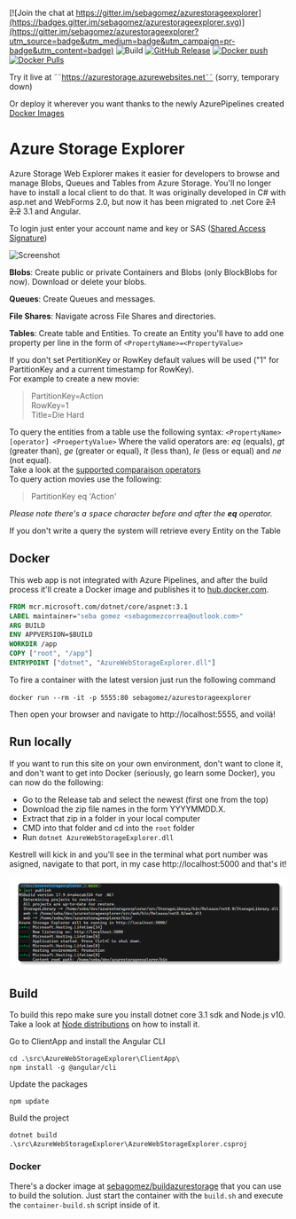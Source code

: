 [![Join the chat at https://gitter.im/sebagomez/azurestorageexplorer](https://badges.gitter.im/sebagomez/azurestorageexplorer.svg)](https://gitter.im/sebagomez/azurestorageexplorer?utm_source=badge&utm_medium=badge&utm_campaign=pr-badge&utm_content=badge)
![Build](https://github.com/sebagomez/azurestorageexplorer/workflows/Build/badge.svg)
[![GitHub Release](https://img.shields.io/azure-devops/release/sebagomez/c6cf6702-2757-4576-8dfa-cf6e44e0b762/3/5.svg?label=GitHub%20Release)](https://dev.azure.com/sebagomez/azurestorageexplorer/_build/latest?definitionId=3)
[![Docker push](https://img.shields.io/azure-devops/release/sebagomez/c6cf6702-2757-4576-8dfa-cf6e44e0b762/2/2.svg?label=Docker%20Push)](https://hub.docker.com/r/sebagomez/azurestorageexplorer)
[![Docker Pulls](https://img.shields.io/docker/pulls/sebagomez/azurestorageexplorer.svg)](https://hub.docker.com/r/sebagomez/azurestorageexplorer)
 
Try it live at ˜˜https://azurestorage.azurewebsites.net˜˜ (sorry, temporary down)

Or deploy it wherever you want thanks to the newly AzurePipelines created [Docker Images](https://hub.docker.com/r/sebagomez/azurestorageexplorer/)

# Azure Storage Explorer

Azure Storage Web Explorer makes it easier for developers to browse and manage Blobs, Queues and Tables from Azure Storage. You'll no longer have to install a local client to do that. It was originally developed in C# with asp.net and WebForms 2.0, but now it has been migrated to .net Core ~~2.1~~ ~~2.2~~ 3.1 and Angular.

To login just enter your account name and key or SAS ([Shared Access Signature](https://docs.microsoft.com/en-us/azure/storage/storage-create-storage-account#manage-your-storage-account))

![Screenshot](https://github.com/sebagomez/azurestorageexplorer/blob/master/res/NewMainScreen.png?raw=true)


**Blobs**: Create public or private Containers and Blobs (only BlockBlobs for now). Download or delete your blobs.

**Queues**: Create Queues and messages.

**File Shares**: Navigate across File Shares and directories.

**Tables**: Create table and Entities. To create an Entity you'll have to add one property per line in the form of `<PropertyName>=<PropertyValue>`

If you don't set PertitionKey or RowKey default values will be used ("1" for PartitionKey and a current timestamp for RowKey).  
For example to create a new movie:
> PartitionKey=Action  
RowKey=1  
Title=Die Hard  

To query the entities from a table use the following syntax: `<PropertyName> [operator] <ProepertyValue>`
Where the valid operators are:  *eq* (equals), *gt* (greater than), *ge* (greater or equal), *lt* (less than), *le* (less or equal) and *ne* (not equal).   
Take a look at the [supported comparaison operators](https://docs.microsoft.com/en-us/rest/api/storageservices/querying-tables-and-entities#supported-comparison-operators)  
To query action movies use the following:
> PartitionKey eq 'Action'  

*Please note there's a <kbd>space</kbd> character before and after the **eq** operator.*

If you don't write a query the system will retrieve every Entity on the Table

## Docker

This web app is not integrated with Azure Pipelines, and after the build process it'll create a Docker image and publishes it to [hub.docker.com](https://hub.docker.com/r/sebagomez/azurestorageexplorer/).

```Dockerfile
FROM mcr.microsoft.com/dotnet/core/aspnet:3.1
LABEL maintainer="seba gomez <sebagomezcorrea@outlook.com>"
ARG BUILD
ENV APPVERSION=$BUILD
WORKDIR /app
COPY ["root", "/app"]
ENTRYPOINT ["dotnet", "AzureWebStorageExplorer.dll"]
```

To fire a container with the latest version just run the following command

`docker run --rm -it -p 5555:80 sebagomez/azurestorageexplorer`

Then open your browser and navigate to http://localhost:5555, and voilá!

## Run locally

If you want to run this site on your own environment, don't want to clone it, and don't want to get into Docker (seriously, go learn some Docker), you can now do the following: 
* Go to the Release tab and select the newest (first one from the top)
* Download the zip file names in the form YYYYMMDD.X.
* Extract that zip in a folder in your local computer
* CMD into that folder and cd into the `root`  folder 
* Run `dotnet AzureWebStorageExplorer.dll`

Kestrell will kick in and you'll see in the terminal what port number was asigned, navigate to that port, in my case http://localhost:5000 and that's it!

![CMD](https://github.com/sebagomez/azurestorageexplorer/blob/master/res/local_run.png?raw=true)

## Build

To build this repo make sure you install dotnet core 3.1 sdk and Node.js v10. Take a look at [Node distributions](https://github.com/nodesource/distributions/blob/master/README.md) on how to install it.

Go to ClientApp and install the Angular CLI  
```
cd .\src\AzureWebStorageExplorer\ClientApp\
npm install -g @angular/cli
```

Update the packages  
```
npm update
```

Build the project
```
dotnet build .\src\AzureWebStorageExplorer\AzureWebStorageExplorer.csproj
```

### Docker 

There's a docker image at [sebagomez/buildazurestorage](https://hub.docker.com/r/sebagomez/buildazurestorage) that you can use to build the solution. Just start the container with the `build.sh` and execute the `container-build.sh` script inside of it.
